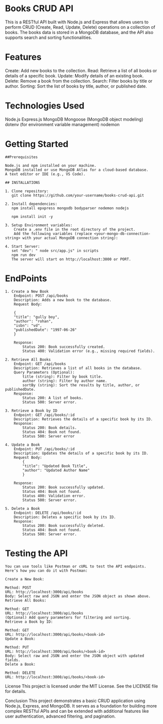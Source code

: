 # Books CRUD API

This is a RESTful API built with Node.js and Express that allows users to perform CRUD (Create, Read, Update, Delete) operations on a collection of books. The books data is stored in a MongoDB database, and the API also supports search and sorting functionalities.



# Features

Create: Add new books to the collection.
Read: Retrieve a list of all books or details of a specific book.
Update: Modify details of an existing book.
Delete: Remove a book from the collection.
Search: Filter books by title or author.
Sorting: Sort the list of books by title, author, or published date.


# Technologies Used

Node.js
Express.js
MongoDB
Mongoose (MongoDB object modeling)
dotenv (for environment variable management)
nodemon



# Getting Started

    ##Prerequisites

    Node.js and npm installed on your machine.
    MongoDB installed or use MongoDB Atlas for a cloud-based database.
    A text editor or IDE (e.g., VS Code).

    ## INSTALLATIONS
    
    1. Clone repository:
       git clone https://github.com/your-username/books-crud-api.git
    
    2. Install dependencies:
       npm install epxpress mongodb bodyparser nodemon nodejs

       npm install init -y
    
    3. Setup Environment variables:
        Create a .env file in the root directory of the project.
        Add the following variables (replace <your-mongo-db-connection-string> with your actual MongoDB connection string):

    4. Start Server:
       set "dev": " node src/app.js" in scripts
       npm run dev
       The server will start on http://localhost:3000 or PORT.

# EndPoints
    
    1. Create a New Book
        Endpoint: POST /api/books
        Description: Adds a new book to the database.
        Request Body:

        {
        "title": "gully boy",
        "author": "rohan",
        "isbn": "vd",
        "publishedDate": "1997-06-26"
        }
    
        Response:
            Status 200: Book successfully created.
            Status 400: Validation error (e.g., missing required fields).

    2. Retrieve All Books
        Endpoint: GET /api/books
        Description: Retrieves a list of all books in the database.
        Query Parameters (Optional):
            title (string): Filter by book title.
            author (string): Filter by author name.
            sortBy (string): Sort the results by title, author, or publishedDate.
        Response:
            Status 200: A list of books.
            Status 500: Server error.   

    3. Retrieve a Book by ID
        Endpoint: GET /api/books/:id
        Description: Retrieves the details of a specific book by its ID.
        Response:
            Status 200: Book details.
            Status 404: Book not found.
            Status 500: Server error 
    
    4. Update a Book
        Endpoint: PUT /api/books/:id
        Description: Updates the details of a specific book by its ID.
        Request Body:
            {
            "title": "Updated Book Title",
            "author": "Updated Author Name"
            }

        Response:
            Status 200: Book successfully updated.
            Status 404: Book not found.
            Status 400: Validation error.
            Status 500: Server error.
    
    5. Delete a Book
        Endpoint: DELETE /api/books/:id
        Description: Deletes a specific book by its ID.
        Response:
            Status 200: Book successfully deleted.
            Status 404: Book not found.
            Status 500: Server error.

# Testing the API
    
    You can use tools like Postman or cURL to test the API endpoints. Here’s how you can do it with Postman:

    Create a New Book:

    Method: POST
    URL: http://localhost:3000/api/books
    Body: Select raw and JSON and enter the JSON object as shown above.
    Retrieve All Books:

    Method: GET
    URL: http://localhost:3000/api/books
    (Optional) Add query parameters for filtering and sorting.
    Retrieve a Book by ID:

    Method: GET
    URL: http://localhost:3000/api/books/<book-id>
    Update a Book:

    Method: PUT
    URL: http://localhost:3000/api/books/<book-id>
    Body: Select raw and JSON and enter the JSON object with updated fields.
    Delete a Book:

    Method: DELETE
    URL: http://localhost:3000/api/books/<book-id>

License
This project is licensed under the MIT License. See the LICENSE file for details.

Conclusion
This project demonstrates a basic CRUD application using Node.js, Express, and MongoDB. It serves as a foundation for building more complex RESTful APIs and can be extended with additional features like user authentication, advanced filtering, and pagination.
